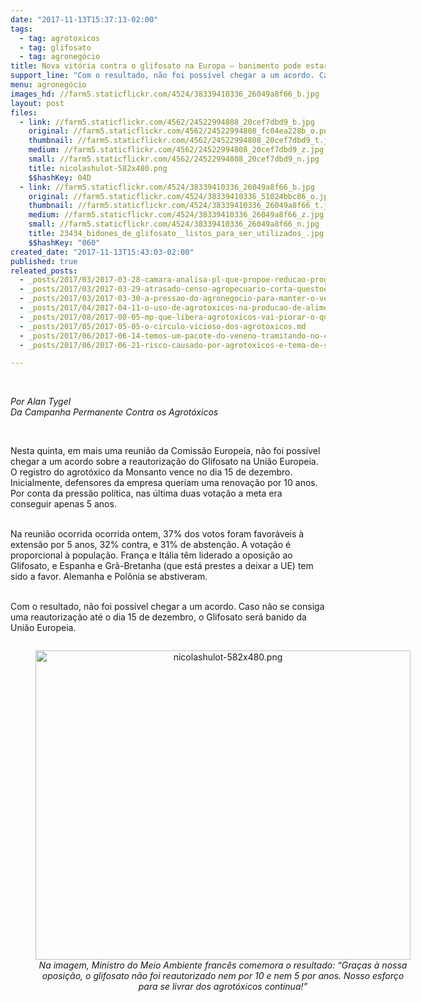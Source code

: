```yaml
---
date: "2017-11-13T15:37:13-02:00"
tags:
  - tag: agrotoxicos
  - tag: glifosato
  - tag: agronegócio
title: Nova vitória contra o glifosato na Europa – banimento pode estar próximo
support_line: "Com o resultado, não foi possível chegar a um acordo. Caso não se consiga uma reautorização até o dia 15 de dezembro, o Glifosato será banido da União Europeia"
menu: agronegócio
images_hd: //farm5.staticflickr.com/4524/38339410336_26049a8f66_b.jpg
layout: post
files:
  - link: //farm5.staticflickr.com/4562/24522994808_20cef7dbd9_b.jpg
    original: //farm5.staticflickr.com/4562/24522994808_fc04ea228b_o.png
    thumbnail: //farm5.staticflickr.com/4562/24522994808_20cef7dbd9_t.jpg
    medium: //farm5.staticflickr.com/4562/24522994808_20cef7dbd9_z.jpg
    small: //farm5.staticflickr.com/4562/24522994808_20cef7dbd9_n.jpg
    title: nicolashulot-582x480.png
    $$hashKey: 04D
  - link: //farm5.staticflickr.com/4524/38339410336_26049a8f66_b.jpg
    original: //farm5.staticflickr.com/4524/38339410336_51024bbc86_o.jpg
    thumbnail: //farm5.staticflickr.com/4524/38339410336_26049a8f66_t.jpg
    medium: //farm5.staticflickr.com/4524/38339410336_26049a8f66_z.jpg
    small: //farm5.staticflickr.com/4524/38339410336_26049a8f66_n.jpg
    title: 23434_bidones_de_glifosato__listos_para_ser_utilizados_.jpg
    $$hashKey: "060"
created_date: "2017-11-13T15:43:03-02:00"
published: true
releated_posts:
  - _posts/2017/03/2017-03-28-camara-analisa-pl-que-propoe-reducao-progressiva-de-agrotoxicos.md
  - _posts/2017/03/2017-03-29-atrasado-censo-agropecuario-corta-questoes-relacionadas-a-agricultura-familiar.md
  - _posts/2017/03/2017-03-30-a-pressao-do-agronegocio-para-manter-o-veneno-na-mesa-do-povo-brasileiro.md
  - _posts/2017/04/2017-04-11-o-uso-de-agrotoxicos-na-producao-de-alimentos-e-a-expressao-do-avanco-do-modelo-capitalista-no-campo.md
  - _posts/2017/08/2017-08-05-mp-que-libera-agrotoxicos-vai-piorar-o-que-ja-e-ruim-diz-pesquisadora-da-fiocruz.md
  - _posts/2017/05/2017-05-05-o-circulo-vicioso-dos-agrotoxicos.md
  - _posts/2017/06/2017-06-14-temos-um-pacote-do-veneno-tramitando-no-congresso-nacional-alerta-procuradora.md
  - _posts/2017/06/2017-06-21-risco-causado-por-agrotoxicos-e-tema-de-seminario-em-araraquara.md

---
```

<p>&nbsp;</p>

<p><em>Por&nbsp;Alan Tygel<br />
Da Campanha Permanente Contra os Agrot&oacute;xicos</em></p>

<p>&nbsp;</p>

<p>Nesta quinta, em mais uma reuni&atilde;o da Comiss&atilde;o Europeia, n&atilde;o foi poss&iacute;vel chegar a um acordo sobre a reautoriza&ccedil;&atilde;o do Glifosato na Uni&atilde;o Europeia. O registro do agrot&oacute;xico da Monsanto vence no dia 15 de dezembro. Inicialmente, defensores da empresa queriam uma renova&ccedil;&atilde;o por 10 anos. Por conta da press&atilde;o pol&iacute;tica, nas &uacute;ltima duas vota&ccedil;&atilde;o a meta era conseguir apenas 5 anos.</p>

<p><br />
Na reuni&atilde;o ocorrida ocorrida ontem, 37% dos votos foram favor&aacute;veis &agrave; extens&atilde;o por 5 anos, 32% contra, e 31% de absten&ccedil;&atilde;o. A vota&ccedil;&atilde;o &eacute; proporcional &agrave; popula&ccedil;&atilde;o. Fran&ccedil;a e It&aacute;lia t&ecirc;m liderado a oposi&ccedil;&atilde;o ao Glifosato, e Espanha e Gr&atilde;-Bretanha (que est&aacute; prestes a deixar a UE) tem sido a favor. Alemanha e Pol&ocirc;nia se abstiveram.</p>

<p><br />
Com o resultado, n&atilde;o foi poss&iacute;vel chegar a um acordo. Caso n&atilde;o se consiga uma reautoriza&ccedil;&atilde;o at&eacute; o dia 15 de dezembro, o Glifosato ser&aacute; banido da Uni&atilde;o Europeia.</p>

<div style="text-align:center">
<figure class="image" style="display:inline-block"><img alt="nicolashulot-582x480.png" height="495" src="//farm5.staticflickr.com/4562/24522994808_20cef7dbd9_b.jpg" width="600" />
<figcaption><em>Na imagem, Ministro do Meio Ambiente franc&ecirc;s comemora o resultado: &ldquo;Gra&ccedil;as &agrave; nossa oposi&ccedil;&atilde;o, o glifosato n&atilde;o foi reautorizado nem por 10 e nem 5 por anos. Nosso esfor&ccedil;o para se livrar dos agrot&oacute;xicos continua!&rdquo;</em></figcaption>
</figure>
</div>
